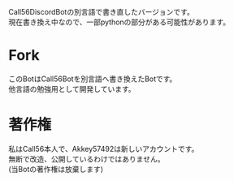 Call56DiscordBotの別言語で書き直したバージョンです。<br>
現在書き換え中なので、一部pythonの部分がある可能性があります。

# Fork
このBotはCall56Botを別言語へ書き換えたBotです。<br>
他言語の勉強用として開発しています。

# 著作権
私はCall56本人で、Akkey57492は新しいアカウントです。<br>
無断で改造、公開しているわけではありません。<br>
(当Botの著作権は放棄します)

